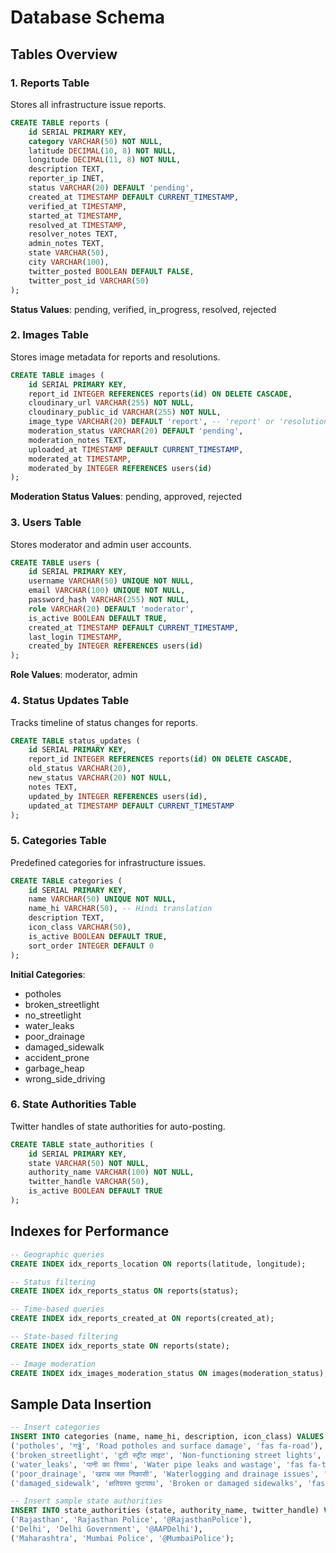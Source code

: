 # Database Schema

## Tables Overview

### 1. Reports Table

Stores all infrastructure issue reports.

```sql
CREATE TABLE reports (
    id SERIAL PRIMARY KEY,
    category VARCHAR(50) NOT NULL,
    latitude DECIMAL(10, 8) NOT NULL,
    longitude DECIMAL(11, 8) NOT NULL,
    description TEXT,
    reporter_ip INET,
    status VARCHAR(20) DEFAULT 'pending',
    created_at TIMESTAMP DEFAULT CURRENT_TIMESTAMP,
    verified_at TIMESTAMP,
    started_at TIMESTAMP,
    resolved_at TIMESTAMP,
    resolver_notes TEXT,
    admin_notes TEXT,
    state VARCHAR(50),
    city VARCHAR(100),
    twitter_posted BOOLEAN DEFAULT FALSE,
    twitter_post_id VARCHAR(50)
);
```

**Status Values**: pending, verified, in_progress, resolved, rejected

### 2. Images Table

Stores image metadata for reports and resolutions.

```sql
CREATE TABLE images (
    id SERIAL PRIMARY KEY,
    report_id INTEGER REFERENCES reports(id) ON DELETE CASCADE,
    cloudinary_url VARCHAR(255) NOT NULL,
    cloudinary_public_id VARCHAR(255) NOT NULL,
    image_type VARCHAR(20) DEFAULT 'report', -- 'report' or 'resolution'
    moderation_status VARCHAR(20) DEFAULT 'pending',
    moderation_notes TEXT,
    uploaded_at TIMESTAMP DEFAULT CURRENT_TIMESTAMP,
    moderated_at TIMESTAMP,
    moderated_by INTEGER REFERENCES users(id)
);
```

**Moderation Status Values**: pending, approved, rejected

### 3. Users Table

Stores moderator and admin user accounts.

```sql
CREATE TABLE users (
    id SERIAL PRIMARY KEY,
    username VARCHAR(50) UNIQUE NOT NULL,
    email VARCHAR(100) UNIQUE NOT NULL,
    password_hash VARCHAR(255) NOT NULL,
    role VARCHAR(20) DEFAULT 'moderator',
    is_active BOOLEAN DEFAULT TRUE,
    created_at TIMESTAMP DEFAULT CURRENT_TIMESTAMP,
    last_login TIMESTAMP,
    created_by INTEGER REFERENCES users(id)
);
```

**Role Values**: moderator, admin

### 4. Status Updates Table

Tracks timeline of status changes for reports.

```sql
CREATE TABLE status_updates (
    id SERIAL PRIMARY KEY,
    report_id INTEGER REFERENCES reports(id) ON DELETE CASCADE,
    old_status VARCHAR(20),
    new_status VARCHAR(20) NOT NULL,
    notes TEXT,
    updated_by INTEGER REFERENCES users(id),
    updated_at TIMESTAMP DEFAULT CURRENT_TIMESTAMP
);
```

### 5. Categories Table

Predefined categories for infrastructure issues.

```sql
CREATE TABLE categories (
    id SERIAL PRIMARY KEY,
    name VARCHAR(50) UNIQUE NOT NULL,
    name_hi VARCHAR(50), -- Hindi translation
    description TEXT,
    icon_class VARCHAR(50),
    is_active BOOLEAN DEFAULT TRUE,
    sort_order INTEGER DEFAULT 0
);
```

**Initial Categories**:

- potholes
- broken_streetlight
- no_streetlight
- water_leaks
- poor_drainage
- damaged_sidewalk
- accident_prone
- garbage_heap
- wrong_side_driving

### 6. State Authorities Table

Twitter handles of state authorities for auto-posting.

```sql
CREATE TABLE state_authorities (
    id SERIAL PRIMARY KEY,
    state VARCHAR(50) NOT NULL,
    authority_name VARCHAR(100) NOT NULL,
    twitter_handle VARCHAR(50),
    is_active BOOLEAN DEFAULT TRUE
);
```

## Indexes for Performance

```sql
-- Geographic queries
CREATE INDEX idx_reports_location ON reports(latitude, longitude);

-- Status filtering
CREATE INDEX idx_reports_status ON reports(status);

-- Time-based queries
CREATE INDEX idx_reports_created_at ON reports(created_at);

-- State-based filtering
CREATE INDEX idx_reports_state ON reports(state);

-- Image moderation
CREATE INDEX idx_images_moderation_status ON images(moderation_status);
```

## Sample Data Insertion

```sql
-- Insert categories
INSERT INTO categories (name, name_hi, description, icon_class) VALUES
('potholes', 'गड्ढे', 'Road potholes and surface damage', 'fas fa-road'),
('broken_streetlight', 'टूटी स्ट्रीट लाइट', 'Non-functioning street lights', 'fas fa-lightbulb'),
('water_leaks', 'पानी का रिसाव', 'Water pipe leaks and wastage', 'fas fa-tint'),
('poor_drainage', 'खराब जल निकासी', 'Waterlogging and drainage issues', 'fas fa-water'),
('damaged_sidewalk', 'क्षतिग्रस्त फुटपाथ', 'Broken or damaged sidewalks', 'fas fa-walking');

-- Insert sample state authorities
INSERT INTO state_authorities (state, authority_name, twitter_handle) VALUES
('Rajasthan', 'Rajasthan Police', '@RajasthanPolice'),
('Delhi', 'Delhi Government', '@AAPDelhi'),
('Maharashtra', 'Mumbai Police', '@MumbaiPolice');
```
